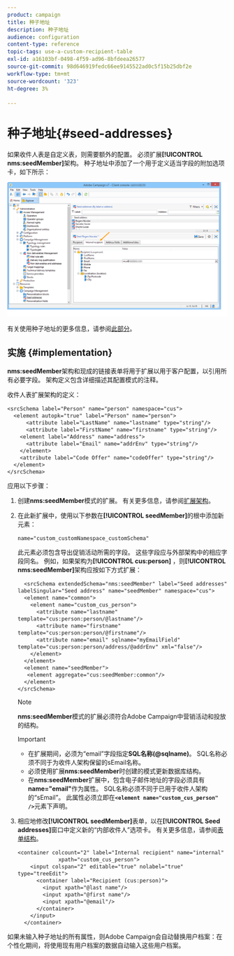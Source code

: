 ```yaml
---
product: campaign
title: 种子地址
description: 种子地址
audience: configuration
content-type: reference
topic-tags: use-a-custom-recipient-table
exl-id: a16103bf-0498-4f59-ad96-8bfdeea26577
source-git-commit: 98d646919fedc66ee9145522ad0c5f15b25dbf2e
workflow-type: tm+mt
source-wordcount: '323'
ht-degree: 3%

---
```


# 种子地址{#seed-addresses}

如果收件人表是自定义表，则需要额外的配置。 必须扩展&#x200B;**[!UICONTROL nms:seedMember]**&#x200B;架构。 种子地址中添加了一个用于定义适当字段的附加选项卡，如下所示：

![](assets/s_ncs_user_seedlist_new_tab.png)

有关使用种子地址的更多信息，请参阅[此部分](../../delivery/using/about-seed-addresses.md)。

## 实施 {#implementation}

**nms:seedMember**&#x200B;架构和现成的链接表单将用于扩展以用于客户配置，以引用所有必要字段。 架构定义包含详细描述其配置模式的注释。

收件人表扩展架构的定义：

```
<srcSchema label="Person" name="person" namespace="cus">
  <element autopk="true" label="Person" name="person">
      <attribute label="LastName" name="lastname" type="string"/>
      <attribute label="FirstName" name="firstname" type="string"/>
    <element label="Address" name="address">
      <attribute label="Email" name="addrEnv" type="string"/>
    </element>
    <attribute label="Code Offer" name="codeOffer" type="string"/>
  </element>
</srcSchema>
```

应用以下步骤：

1. 创建&#x200B;**nms:seedMember**&#x200B;模式的扩展。 有关更多信息，请参阅[扩展架构](../../configuration/using/extending-a-schema.md)。
1. 在此新扩展中，使用以下参数在&#x200B;**[!UICONTROL seedMember]**&#x200B;的根中添加新元素：

   ```
   name="custom_customNamespace_customSchema"
   ```

   此元素必须包含导出促销活动所需的字段。 这些字段应与外部架构中的相应字段同名。 例如，如果架构为&#x200B;**[!UICONTROL cus:person]** ，则&#x200B;**[!UICONTROL nms:seedMember]**&#x200B;架构应按如下方式扩展：

   ```
     <srcSchema extendedSchema="nms:seedMember" label="Seed addresses" labelSingular="Seed address" name="seedMember" namespace="cus">
     <element name="common">
       <element name="custom_cus_person">
         <attribute name="lastname" template="cus:person:person/@lastname"/>
         <attribute name="firstname" template="cus:person:person/@firstname"/>
         <attribute name="email" sqlname="myEmailField" template="cus:person:person/address/@addrEnv" xml="false"/>
       </element>
     </element>
     <element name="seedMember">
      <element aggregate="cus:seedMember:common"/>
     </element>
   </srcSchema>
   ```

   >[!NOTE]
   >
   >**nms:seedMember**&#x200B;模式的扩展必须符合Adobe Campaign中营销活动和投放的结构。

   >[!IMPORTANT]
   >
   >
   >    
   >    
   >    * 在扩展期间，必须为“email”字段指定&#x200B;**SQL名称(@sqlname)**。 SQL名称必须不同于为收件人架构保留的sEmail名称。
   >    * 必须使用扩展&#x200B;**nms:seedMember**&#x200B;时创建的模式更新数据库结构。
   >    * 在&#x200B;**nms:seedMember**&#x200B;扩展中，包含电子邮件地址的字段必须具有&#x200B;**name=&quot;email&quot;**&#x200B;作为属性。 SQL名称必须不同于已用于收件人架构的“sEmail”。 此属性必须立即在&#x200B;**`<element name="custom_cus_person" />`**&#x200B;元素下声明。


1. 相应地修改&#x200B;**[!UICONTROL seedMember]**&#x200B;表单，以在&#x200B;**[!UICONTROL Seed addresses]**&#x200B;窗口中定义新的“内部收件人”选项卡。 有关更多信息，请参阅[表单结构](../../configuration/using/form-structure.md)。

   ```
   <container colcount="2" label="Internal recipient" name="internal"
                xpath="custom_cus_person">
       <input colspan="2" editable="true" nolabel="true" type="treeEdit">
         <container label="Recipient (cus:person)">
           <input xpath="@last name"/>
           <input xpath="@first name"/>
           <input xpath="@email"/>
         </container>
       </input>
     </container>
   ```

如果未输入种子地址的所有属性，则Adobe Campaign会自动替换用户档案：在个性化期间，将使用现有用户档案的数据自动输入这些用户档案。
